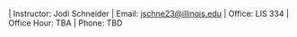 | Instructor: Jodi Schneider
| Email: jschne23@illinois.edu
| Office: LIS 334
| Office Hour: TBA
| Phone: TBD
